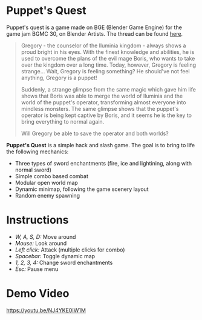 # Puppet's Quest

Puppet's quest is a game made on BGE (Blender Game Engine) for the game jam BGMC 30, on 
Blender Artists. The thread can be found [here](https://blenderartists.org/t/bgmc-30-puppets-quest/1164912).

> Gregory - the counselor of the Iluminia kingdom - always shows a proud bright in his eyes. With the finest knowledge and abilities, he is used to overcome the plans of the evil mage Boris, who wants to take over the kingdom over a long time. Today, however, Gregory is feeling strange... Wait, Gregory is feeling something? He should've not feel anything, Gregory is a puppet! 
>
> Suddenly, a strange glimpse from the same magic which gave him life shows that Boris was able to merge the world of Iluminia and the world of the puppet's operator, transforming almost everyone into mindless monsters. The same glimpse shows that the puppet's operator is being kept captive by Boris, and it seems he is the key to bring everything to normal again. 
>
> Will Gregory be able to save the operator and both worlds?

**Puppet's Quest** is a simple hack and slash game. The goal is to bring to life the following mechanics:

- Three types of sword enchantments (fire, ice and lightining, along with normal sword)
- Simple combo based combat
- Modular open world map
- Dynamic minimap, following the game scenery layout
- Random enemy spawning

Instructions
=========

- *W, A, S, D:* Move around
- *Mouse:* Look around
- *Left click:* Attack (multiple clicks for combo)
- *Spacebar:* Toggle dynamic map
- *1, 2, 3, 4:* Change sword enchantments
- *Esc:* Pause menu

Demo Video
=========

https://youtu.be/NJ4YKE0IW1M